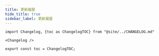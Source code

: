 ```yaml
---
title: 更新履歴
hide_title: true
sidebar_label: 更新履歴
---
```


```mdx-code-block
import Changelog, {toc as ChangelogTOC} from "@site/../CHANGELOG.md"

<Changelog />

export const toc = ChangelogTOC;
```
